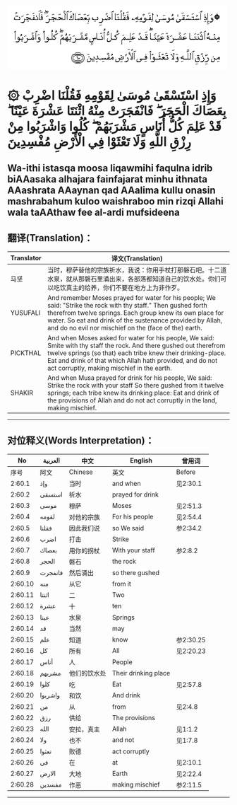 ![002:060](images/002_060.gif?)

#  ۞ وَإِذِ اسْتَسْقَىٰ مُوسَىٰ لِقَوْمِهِ فَقُلْنَا اضْرِبْ بِعَصَاكَ الْحَجَرَ ۖ فَانْفَجَرَتْ مِنْهُ اثْنَتَا عَشْرَةَ عَيْنًا ۖ قَدْ عَلِمَ كُلُّ أُنَاسٍ مَشْرَبَهُمْ ۖ كُلُوا وَاشْرَبُوا مِنْ رِزْقِ اللَّهِ وَلَا تَعْثَوْا فِي الْأَرْضِ مُفْسِدِينَ 

## Wa-ithi istasqa moosa liqawmihi faqulna idrib biAAasaka alhajara fainfajarat minhu ithnata AAashrata AAaynan qad AAalima kullu onasin mashrabahum kuloo waishraboo min rizqi Allahi wala taAAthaw fee al-ardi mufsideena

## 翻译(Translation)：

| Translator | 译文(Translation)                                            |
| ---------- | ------------------------------------------------------------ |
| 马坚       | 当时，穆萨替他的宗族祈水，我说：你用手杖打那磐石吧。十二道水泉，就从那磐石里涌出来，各部落都知道自己的饮水处。你们可以吃饮真主的给养，你们不要在地方上为非作歹。 |
| YUSUFALI   | And remember Moses prayed for water for his people; We said: "Strike the rock with thy staff." Then gushed forth therefrom twelve springs. Each group knew its own place for water. So eat and drink of the sustenance provided by Allah, and do no evil nor mischief on the (face of the) earth. |
| PICKTHAL   | And when Moses asked for water for his people, We said: Smite with thy staff the rock. And there gushed out therefrom twelve springs (so that) each tribe knew their drinking-place. Eat and drink of that which Allah hath provided, and do not act corruptly, making mischief in the earth. |
| SHAKIR     | And when Musa prayed for drink for his people, We said: Strike the rock with your staff So there gushed from it twelve springs; each tribe knew its drinking place: Eat and drink of the provisions of Allah and do not act corruptly in the land, making mischief. |

---

## 对位释义(Words Interpretation)：

| No      | العربية | 中文         | English              | 曾用词    |
| ------- | ------- | ------------ | -------------------- | --------- |
| 序号    | 阿文    | Chinese      | 英文                 | Before    |
| 2:60.1  | وإذ     | 当时         | and when             | 见2:30.1  |
| 2:60.2  | استسقى  | 祈水         | prayed for drink     |           |
| 2:60.3  | موسى    | 穆萨         | Moses                | 见2:51.3  |
| 2:60.4  | لقومه   | 对他的宗族   | For his people       | 见2:54.4  |
| 2:60.5  | فقلنا   | 因此我们说   | so We said           | 参2:34.2  |
| 2:60.6  | اضرب    | 打击         | Strike               |           |
| 2:60.7  | بعصاك   | 用你的拐杖   | With your staff      | 参2:8.2   |
| 2:60.8  | الحجر   | 磐石         | the rock             |           |
| 2:60.9  | فانفجرت | 然后涌出     | so there gushed      |           |
| 2:60.10 | منه     | 从它         | from it              |           |
| 2:60.11 | اثنتا   | 二           | Two                  |           |
| 2:60.12 | عشرة    | 十           | ten                  |           |
| 2:60.13 | عينا    | 水泉         | Springs              |           |
| 2:60.14 | قد      | 当然         | may                  |           |
| 2:60.15 | علم     | 知道         | know                 | 参2:30.25 |
| 2:60.16 | كل      | 所有         | All                  | 见2:20.23 |
| 2:60.17 | أناس    | 人           | People               |           |
| 2:60.18 | مشربهم  | 他们的饮水处 | Their drinking place |           |
| 2:60.19 | كلوا    | 吃           | Eat                  | 见2:57.8  |
| 2:60.20 | واشربوا | 和饮         | And drink            |           |
| 2:60.21 | من      | 从           | from                 | 见2:4.8   |
| 2:60.22 | رزق     | 供给         | The provisions       |           |
| 2:60.23 | الله    | 安拉，真主   | Allah                | 见1:1.2   |
| 2:60.24 | ولا     | 也不         | and not              | 见1:7.8   |
| 2:60.25 | تعثوا   | 败德         | act corruptly        |           |
| 2:60.26 | في      | 在           | at                   | 见2:10.1  |
| 2:60.27 | الارض   | 大地         | Earth                | 见2:22.4  |
| 2:60.28 | مفسدين  | 作恶         | making mischief      | 参2:11.5  |

---
